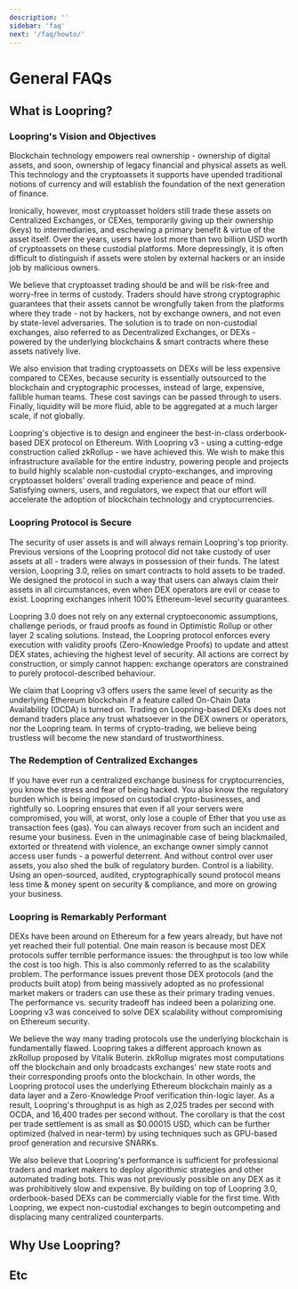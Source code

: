 ```yaml
---
description: ''
sidebar: 'faq'
next: '/faq/howto/'
---
```


# General FAQs

## What is Loopring?

### Loopring's Vision and Objectives

Blockchain technology empowers real ownership - ownership of digital assets, and soon, ownership of legacy financial and physical assets as well. This technology and the cryptoassets it supports have upended traditional notions of currency and will establish the foundation of the next generation of finance.

Ironically, however, most cryptoasset holders still trade these assets on Centralized Exchanges, or CEXes, temporarily giving up their ownership (keys) to intermediaries, and eschewing a primary benefit & virtue of the asset itself. Over the years, users have lost more than two billion USD worth of cryptoassets on these custodial platforms. More depressingly, it is often difficult to distinguish if assets were stolen by external hackers or an inside job by malicious owners.

We believe that cryptoasset trading should be and will be risk-free and worry-free in terms of custody. Traders should have strong cryptographic guarantees that their assets cannot be wrongfully taken from the platforms where they trade - not by hackers, not by exchange owners, and not even by state-level adversaries. The solution is to trade on non-custodial exchanges, also referred to as Decentralized Exchanges, or DEXs - powered by the underlying blockchains & smart contracts where these assets natively live.

We also envision that trading cryptoassets on DEXs will be less expensive compared to CEXes, because security is essentially outsourced to the blockchain and cryptographic processes, instead of large, expensive, fallible human teams. These cost savings can be passed through to users. Finally, liquidity will be more fluid, able to be aggregated at a much larger scale, if not globally.

Loopring's objective is to design and engineer the best-in-class orderbook-based DEX protocol on Ethereum. With Loopring v3 - using a cutting-edge construction called zkRollup - we have achieved this. We wish to make this infrastructure available for the entire industry, powering people and projects to build highly scalable non-custodial crypto-exchanges, and improving cryptoasset holders' overall trading experience and peace of mind. Satisfying owners, users, and regulators, we expect that our effort will accelerate the adoption of blockchain technology and cryptocurrencies.

### Loopring Protocol is Secure

The security of user assets is and will always remain Loopring's top priority. Previous versions of the Loopring protocol did not take custody of user assets at all - traders were always in possession of their funds. The latest version, Loopring 3.0, relies on smart contracts to hold assets to be traded. We designed the protocol in such a way that users can always claim their assets in all circumstances, even when DEX operators are evil or cease to exist. Loopring exchanges inherit 100% Ethereum-level security guarantees.

Loopring 3.0 does not rely on any external cryptoeconomic assumptions, challenge periods, or fraud proofs as found in Optimistic Rollup or other layer 2 scaling solutions. Instead, the Loopring protocol enforces every execution with validity proofs (Zero-Knowledge Proofs) to update and attest DEX states, achieving the highest level of security. All actions are correct by construction, or simply cannot happen: exchange operators are constrained to purely protocol-described behaviour.

We claim that Loopring v3 offers users the same level of security as the underlying Ethereum blockchain if a feature called On-Chain Data Availability (OCDA) is turned on. Trading on Loopring-based DEXs does not demand traders place any trust whatsoever in the DEX owners or operators, nor the Loopring team. In terms of crypto-trading, we believe being trustless will become the new standard of trustworthiness.

### The Redemption of Centralized Exchanges

If you have ever run a centralized exchange business for cryptocurrencies, you know the stress and fear of being hacked. You also know the regulatory burden which is being imposed on custodial crypto-businesses, and rightfully so. Loopring ensures that even if all your servers were compromised, you will, at worst, only lose a couple of Ether that you use as transaction fees (gas). You can always recover from such an incident and resume your business. Even in the unimaginable case of being blackmailed, extorted or threatend with violence, an exchange owner simply cannot access user funds - a powerful deterrent. And without control over user assets, you also shed the bulk of regulatory burden. Control is a liability. Using an open-sourced, audited, cryptographically sound protocol means less time & money spent on security & compliance, and more on growing your business.

### Loopring is Remarkably Performant

DEXs have been around on Ethereum for a few years already, but have not yet reached their full potential. One main reason is because most DEX protocols suffer terrible performance issues: the throughput is too low while the cost is too high. This is also commonly referred to as the scalability problem. The performance issues prevent those DEX protocols (and the products built atop) from being massively adopted as no professional market makers or traders can use these as their primary trading venues. The performance vs. security tradeoff has indeed been a polarizing one. Loopring v3 was conceived to solve DEX scalability without compromising on Ethereum security.

We believe the way many trading protocols use the underlying blockchain is fundamentally flawed. Loopring takes a different approach known as zkRollup proposed by Vitalik Buterin. zkRollup migrates most computations off the blockchain and only broadcasts exchanges' new state roots and their corresponding proofs onto the blockchain. In other words, the Loopring protocol uses the underlying Ethereum blockchain mainly as a data layer and a Zero-Knowledge Proof verification thin-logic layer. As a result, Loopring's throughput is as high as 2,025 trades per second with OCDA, and 16,400 trades per second without. The corollary is that the cost per trade settlement is as small as $0.00015 USD, which can be further optimized (halved in near-term) by using techniques such as GPU-based proof generation and recursive SNARKs.

We also believe that Loopring's performance is sufficient for professional traders and market makers to deploy algorithmic strategies and other automated trading bots. This was not previously possible on any DEX as it was prohibitively slow and expensive. By building on top of Loopring 3.0, orderbook-based DEXs can be commercially viable for the first time. With Loopring, we expect non-custodial exchanges to begin outcompeting and displacing many centralized counterparts.

## Why Use Loopring?

## Etc
